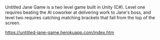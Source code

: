 Untitled Jane Game is a two level game built in Unity (C#). Level one requires beating the AI coworker at delivering work to Jane's boss, and level two requires catching matching brackets that fall from the top of the screen.

https://untitled-jane-game.herokuapp.com/index.htm
